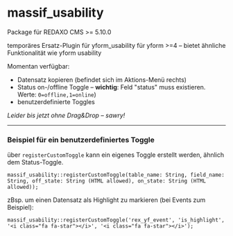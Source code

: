 # massif_usability

Package für REDAXO CMS >= 5.10.0

temporäres Ersatz-Plugin für yform_usability für yform >=4 – bietet ähnliche Funktionalität wie yform usability

Momentan verfügbar:

-   Datensatz kopieren (befindet sich im Aktions-Menü rechts)
-   Status on-/offline Toggle – __wichtig__: Feld "status" muss existieren. Werte: `0=offline,1=online`)
-   benutzerdefinierte Toggles

_Leider bis jetzt ohne Drag&Drop – sawry!_

---

### Beispiel für ein benutzerdefiniertes Toggle

über `registerCustomToggle` kann ein eigenes Toggle erstellt werden, ähnlich dem Status-Toggle.

```
massif_usability::registerCustomToggle(table_name: String, field_name: String, off_state: String (HTML allowed), on_state: String (HTML allowed));
```

zBsp. um einen Datensatz als Highlight zu markieren (bei Events zum Beispiel):

```
massif_usability::registerCustomToggle('rex_yf_event', 'is_highlight', '<i class="fa fa-star"></i>', '<i class="fa fa-star"></i>');
```
